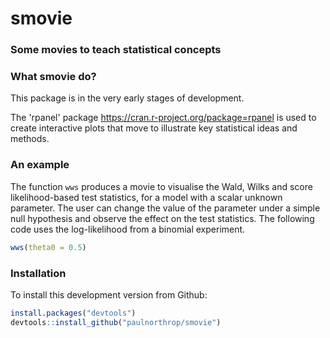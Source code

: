 
<!-- README.md is generated from README.Rmd. Please edit that file -->
smovie
======

### Some movies to teach statistical concepts

### What smovie do?

This package is in the very early stages of development.

The 'rpanel' package <https://cran.r-project.org/package=rpanel> is used to create interactive plots that move to illustrate key statistical ideas and methods.

### An example

The function `wws` produces a movie to visualise the Wald, Wilks and score likelihood-based test statistics, for a model with a scalar unknown parameter. The user can change the value of the parameter under a simple null hypothesis and observe the effect on the test statistics. The following code uses the log-likelihood from a binomial experiment.

``` r
wws(theta0 = 0.5)
```

### Installation

To install this development version from Github:

``` r
install.packages("devtools")
devtools::install_github("paulnorthrop/smovie")
```

